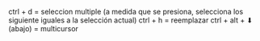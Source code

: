 ctrl + d =  seleccion multiple (a medida que se presiona, selecciona los siguiente iguales a la selección actual)
ctrl + h = reemplazar 
ctrl + alt + ⬇ (abajo) = multicursor